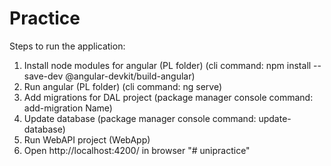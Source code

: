 # Practice
Steps to run the application:
1. Install node modules for angular (PL folder) (cli command: npm install --save-dev @angular-devkit/build-angular)
2. Run angular (PL folder) (cli command: ng serve)
3. Add migrations for DAL project (package manager console command: add-migration Name)
4. Update database (package manager console command: update-database)
5. Run WebAPI project (WebApp)
6. Open http://localhost:4200/ in browser
"# unipractice" 
